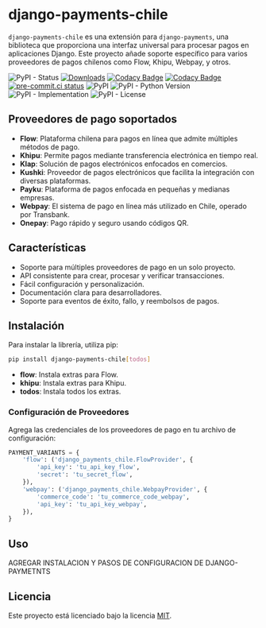 # django-payments-chile

`django-payments-chile` es una extensión para `django-payments`, una biblioteca que proporciona una interfaz universal para procesar pagos en aplicaciones Django. Este proyecto añade soporte específico para varios proveedores de pagos chilenos como Flow, Khipu, Webpay, y otros.

![PyPI - Status](https://img.shields.io/pypi/status/django-payments-chile)
[![Downloads](https://pepy.tech/badge/django-payments-chile)](https://pepy.tech/project/django-payments-chile)
[![Codacy Badge](https://app.codacy.com/project/badge/Grade/fde07768d1714b0b93c6addd5e13bb7f)](https://app.codacy.com/gh/mariofix/django-payments-chile/dashboard?utm_source=gh&utm_medium=referral&utm_content=&utm_campaign=Badge_grade)
[![Codacy Badge](https://app.codacy.com/project/badge/Coverage/7dc3c8d6fe844fdaa1de0cb86c242934)](https://app.codacy.com/gh/mariofix/django-payments-chile/dashboard?utm_source=gh&utm_medium=referral&utm_content=&utm_campaign=Badge_coverage)
[![pre-commit.ci status](https://results.pre-commit.ci/badge/github/mariofix/django-payments-chile/main.svg)](https://results.pre-commit.ci/latest/github/mariofix/django-payments-chile/main)
![PyPI](https://img.shields.io/pypi/v/django-payments-chile)
![PyPI - Python Version](https://img.shields.io/pypi/pyversions/django-payments-chile)
![PyPI - Implementation](https://img.shields.io/pypi/implementation/django-payments-chile)
![PyPI - License](https://img.shields.io/pypi/l/django-payments-chile)

## Proveedores de pago soportados

- **Flow**: Plataforma chilena para pagos en línea que admite múltiples métodos de pago.
- **Khipu**: Permite pagos mediante transferencia electrónica en tiempo real.
- **Klap**: Solución de pagos electrónicos enfocados en comercios.
- **Kushki**: Proveedor de pagos electrónicos que facilita la integración con diversas plataformas.
- **Payku**: Plataforma de pagos enfocada en pequeñas y medianas empresas.
- **Webpay**: El sistema de pago en línea más utilizado en Chile, operado por Transbank.
- **Onepay**: Pago rápido y seguro usando códigos QR.

## Características

- Soporte para múltiples proveedores de pago en un solo proyecto.
- API consistente para crear, procesar y verificar transacciones.
- Fácil configuración y personalización.
- Documentación clara para desarrolladores.
- Soporte para eventos de éxito, fallo, y reembolsos de pagos.

## Instalación

Para instalar la librería, utiliza pip:

```bash
pip install django-payments-chile[todos]
```

- **flow**: Instala extras para Flow.
- **khipu**: Instala extras para Khipu.
- **todos**: Instala todos los extras.

### Configuración de Proveedores

Agrega las credenciales de los proveedores de pago en tu archivo de configuración:

```python
PAYMENT_VARIANTS = {
    'flow': ('django_payments_chile.FlowProvider', {
        'api_key': 'tu_api_key_flow',
        'secret': 'tu_secret_flow',
    }),
    'webpay': ('django_payments_chile.WebpayProvider', {
        'commerce_code': 'tu_commerce_code_webpay',
        'api_key': 'tu_api_key_webpay',
    }),
}
```

## Uso

AGREGAR INSTALACION Y PASOS DE CONFIGURACION DE DJANGO-PAYMETNTS

## Licencia

Este proyecto está licenciado bajo la licencia [MIT](LICENSE).
